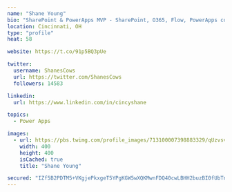 ```yaml
---
name: "Shane Young"
bio: "SharePoint & PowerApps MVP - SharePoint, O365, Flow, PowerApps consulting? @PowerApps911 | Pure Snark? You found it."
location: Cincinnati, OH
type: "profile"
heat: 58

website: https://t.co/91p5BQ3pUe

twitter:
  username: ShanesCows
  url: https://twitter.com/ShanesCows
  followers: 14583

linkedin:
  url: https://www.linkedin.com/in/cincyshane

topics:
  - Power Apps

images:
  - url: https://pbs.twimg.com/profile_images/713100007398883329/qUzvsvQ3_400x400.jpg
    width: 400
    height: 400
    isCached: true
    title: "Shane Young"

secured: "IZf5B2PDTM5+VKgjePkxgeT5YPgKGW5wXQKMwnFDQ40cwLBHH2buzBI0fUbTnQWS5UPtot+X0XN6STfKSRYBZBT2G8He4gZlVMsD3vldpKL1oCmChwg0S2FLcbUwYulXrpb+Jmwi4hMphw5b/VqTClrybgwz4AM7iV9JTJI/o4W3xxIQh2QlFR4AbhdMkC5YqY6VE9Ll0g+6pYN8BlnBjQ3RNsaOmtnFs2MQhE8lIrsb+LRPxnlSn5iaNkkp0BQwEEahbLDXowLia2XVJAMqUe7FZVlJb/T8NDu7ifeCEGrDBudWdwzvo8CVP0PVl5deYMoWIgqvddEtL3nMNPf8dqpIzpv0Vsz1hgwJ9M3Mvk6R62SYINpWN+aIgoN0EfT74CMq8Jc5NEtRgAw+M1eL5Kn29mGslCMRhY+hz4O6lsw=;TnaoPJ2FQGsKQ24Cz4XkPw=="
---
```


